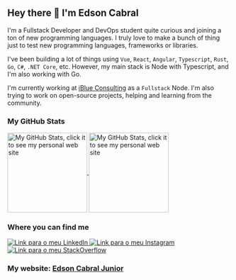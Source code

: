 ## Hey there 👋 I'm Edson Cabral

I'm a Fullstack Developer and DevOps student quite curious and joining a ton of new 
programming languages. I truly love to make a bunch of thing just to test new 
programming languages, frameworks or libraries.

I've been building a lot of things using `Vue`, `React`, `Angular`, `Typescript`, 
`Rust`, `Go`, `C#`, `.NET Core`, etc. However, my main stack is Node with Typescript, and I'm also working with Go.

I'm currently working at [iBlue Consulting](https://www.iblueconsulting.com.br/) 
as a `Fullstack` Node. I'm also trying to work on open-source projects, helping and 
learning from the community.

### My GitHub Stats

<a href="https://e2cabral.github.io/">
  <img height="180em" alt="My GitHub Stats, click it to see my personal web site" align="center" src="https://github-readme-stats.vercel.app/api?username=e2cabral&show_icons=true&bg_color=151515&text_color=6C6C6C&title_color=E24329&include_all_commits=true&count_private=true" />
</a>

<a href="https://e2cabral.github.io/">
  <img height="180em" alt="My GitHub Stats, click it to see my personal web site" align="center" src="https://github-readme-stats.vercel.app/api/top-langs/?username=e2cabral&bg_color=151515&text_color=6C6C6C&title_color=E24329&layout=compact&langs_count=7" />
</a>

### Where you can find me

<a href="https://www.linkedin.com/in/e2-cabral-junior/" target="_blank">
    <img alt="Link para o meu LinkedIn" src="https://img.shields.io/badge/LinkedIn-0077B5?style=for-the-badge&logo=linkedin&logoColor=white" />
</a>

<a href="https://www.instagram.com/odevjr/" target="_blank">
    <img alt="Link para o meu Instagram" src="https://img.shields.io/badge/Instagram-E4405F?style=for-the-badge&logo=instagram&logoColor=white" />
</a>

<a href="https://stackoverflow.com/users/14915639/edson-cabral?tab=profile" target="_blank">
    <img alt="Link para o meu StackOverflow" src="https://img.shields.io/badge/Stack_Overflow-FE7A16?style=for-the-badge&logo=stack-overflow&logoColor=white" />
</a>

<br />

### My website: [Edson Cabral Junior](https://e2cabral.github.io/)


